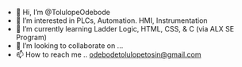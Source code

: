 - 👋 Hi, I’m @TolulopeOdebode
- 👀 I’m interested in PLCs, Automation. HMI, Instrumentation 
- 🌱 I’m currently learning Ladder Logic, HTML, CSS, & C (via ALX SE Program)
- 💞️ I’m looking to collaborate on ...
- 📫 How to reach me .. odebodetolulopetosin@gmail.com

<!---
TolulopeOdebode/TolulopeOdebode is a ✨ special ✨ repository because its `README.md` (this file) appears on your GitHub profile.
You can click the Preview link to take a look at your changes.
--->
